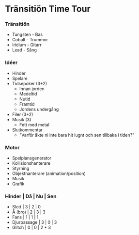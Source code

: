 # Tränsitiön Time Tour

### Tränsitiön
- Tungsten  - Bas
- Cobalt  - Trummor
- Iridium  - Gitarr
- Lead - Sång

### Idéer
- Hinder
- Spelare
- Tidsepoker (3+2)
	+ Innan jorden
	+ Medeltid
	+ Nutid
	+ Framtid
	+ Jordens undergång
- Filer (3+2)
- Musik (3)
	+ Fett med metal
- Slutkommentar
	+ "Varför åkte ni inte bara hit lugnt och sen tillbaka i tiden?" 

### Motor
- Spelplansgenerator
- Kollisionshanterare
- Styrning
- Objekthanterare (animation/position)
- Musik
- Grafik

### Hinder | Då | Nu | Sen
- Slott | 3 | 2 | 0
- Å (bro) | 2 | 3 | 3
- Fans | 1 | 1 | 1
- Djurpassage | 3 | 0 | 3
- Glitch | 0 | 0 | 2 * 3